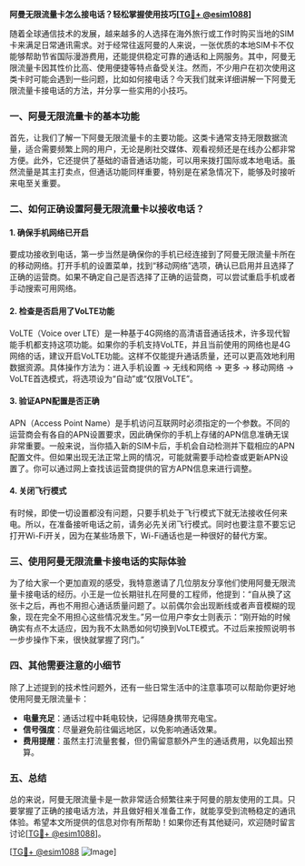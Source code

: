 **阿曼无限流量卡怎么接电话？轻松掌握使用技巧[[TG💪+ @esim1088](https://t.me/s/esim1088)]**

随着全球通信技术的发展，越来越多的人选择在海外旅行或工作时购买当地的SIM卡来满足日常通讯需求。对于经常往返阿曼的人来说，一张优质的本地SIM卡不仅能够帮助节省国际漫游费用，还能提供稳定可靠的通话和上网服务。其中，阿曼无限流量卡因其性价比高、使用便捷等特点备受关注。然而，不少用户在初次使用这类卡时可能会遇到一些问题，比如如何接电话？今天我们就来详细讲解一下阿曼无限流量卡接电话的方法，并分享一些实用的小技巧。

### 一、阿曼无限流量卡的基本功能

首先，让我们了解一下阿曼无限流量卡的主要功能。这类卡通常支持无限数据流量，适合需要频繁上网的用户，无论是刷社交媒体、观看视频还是在线办公都非常方便。此外，它还提供了基础的语音通话功能，可以用来拨打国际或本地电话。虽然流量是其主打卖点，但通话功能同样重要，特别是在紧急情况下，能够及时接听来电至关重要。

### 二、如何正确设置阿曼无限流量卡以接收电话？

#### 1. 确保手机网络已开启
要成功接收到电话，第一步当然是确保你的手机已经连接到了阿曼无限流量卡所在的移动网络。打开手机的设置菜单，找到“移动网络”选项，确认已启用并且选择了正确的运营商。如果不确定自己是否选择了正确的运营商，可以尝试重启手机或者手动搜索可用网络。

#### 2. 检查是否启用了VoLTE功能
VoLTE（Voice over LTE）是一种基于4G网络的高清语音通话技术，许多现代智能手机都支持这项功能。如果你的手机支持VoLTE，并且当前使用的网络也是4G网络的话，建议开启VoLTE功能。这样不仅能提升通话质量，还可以更高效地利用数据资源。具体操作方法为：进入手机设置 -> 无线和网络 -> 更多 -> 移动网络 -> VoLTE首选模式，将选项设为“自动”或“仅限VoLTE”。

#### 3. 验证APN配置是否正确
APN（Access Point Name）是手机访问互联网时必须指定的一个参数。不同的运营商会有各自的APN设置要求，因此确保你的手机上存储的APN信息准确无误非常重要。一般来说，当你插入新的SIM卡后，手机会自动检测并下载相应的APN配置文件。但如果出现无法正常上网的情况，可能就需要手动检查或更新APN设置了。你可以通过网上查找该运营商提供的官方APN信息来进行调整。

#### 4. 关闭飞行模式
有时候，即使一切设置都没有问题，只要手机处于飞行模式下就无法接收任何来电。所以，在准备接听电话之前，请务必先关闭飞行模式。同时也要注意不要忘记打开Wi-Fi开关，因为在某些场景下，Wi-Fi通话也是一种很好的替代方案。

### 三、使用阿曼无限流量卡接电话的实际体验

为了给大家一个更加直观的感受，我特意邀请了几位朋友分享他们使用阿曼无限流量卡接电话的经历。小王是一位长期驻扎在阿曼的工程师，他提到：“自从换了这张卡之后，再也不用担心通话质量问题了。以前偶尔会出现断线或者声音模糊的现象，现在完全不用担心这些情况发生。”另一位用户李女士则表示：“刚开始的时候确实有点不太适应，因为我不太熟悉如何切换到VoLTE模式。不过后来按照说明书一步步操作下来，很快就掌握了窍门。”

### 四、其他需要注意的小细节

除了上述提到的技术性问题外，还有一些日常生活中的注意事项可以帮助你更好地使用阿曼无限流量卡：

- **电量充足**：通话过程中耗电较快，记得随身携带充电宝。
- **信号强度**：尽量避免前往偏远地区，以免影响通话效果。
- **费用提醒**：虽然主打流量套餐，但仍需留意额外产生的通话费用，以免超出预算。

### 五、总结

总的来说，阿曼无限流量卡是一款非常适合频繁往来于阿曼的朋友使用的工具。只要掌握了正确的接电话方法，并且做好相关准备工作，就能享受到流畅稳定的通讯体验。希望本文所提供的信息对你有所帮助！如果你还有其他疑问，欢迎随时留言讨论[[TG💪+ @esim1088](https://t.me/s/esim1088)]。

[[TG💪+ @esim1088](https://t.me/s/esim1088) ![Image](https://i.postimg.cc/4NQfJmqS/Snipaste-2025-05-13-00-14-12.png)]
